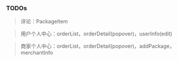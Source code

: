 ### TODOs


> 评论：PackageItem

> 用户个人中心：orderList，orderDetail(popover)，userInfo(edit)

> 商家个人中心：orderList，orderDetail(popover)，addPackage，merchantInfo